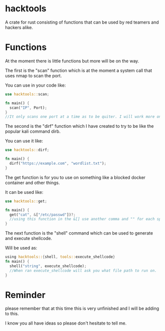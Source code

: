 # hacktools
A crate for rust consisting of functions that can be used by red teamers and hackers alike.
# Functions
At the moment there is little functions but more will be on the way.

The first is the "scan" function which is at the moment a system call that uses nmap to scan the port. 

You can use in your code like:
```rust
use hacktools::scan;

fn main() {
  scan("IP", Port);
}
//It only scans one port at a time as to be quiter. I will work more on this though
```

The second is the "dirf" function which I have created to try to be like the popular kali command dirb.

You can use it like:
```rust
use hacktools::dirf;

fn main() {
  dirf("https://example.com", "wordlist.txt");
}
```
The get function is for you to use on something like a blocked docker container and other things.

It can be used like:
```rust
use hacktools::get;

fn main() {
  get("cat", &["/etc/passwd"])?;
  //using this function in the &[] use another comma and "" for each space in your command.
}
```
The next function is the "shell" command which can be used to generate and execute shellcode.

Will be used as:
```rust
using hacktools::{shell, tools::execute_shellcode}
fn main() {
  shell("string", execute_shellcode);
  //When ran execute_shellcode will ask you what file path to run on.
}
```

# Reminder
please remember that at this time this is very unfinished and I will be adding to this. 

I know you all have ideas so please don't hesitate to tell me.
